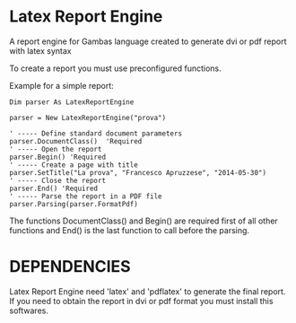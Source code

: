 Latex Report Engine
==========================

A report engine for Gambas language created to generate dvi or pdf report with latex syntax

To create a report you must use preconfigured functions.

Example for a simple report:

    Dim parser As LatexReportEngine
    
    parser = New LatexReportEngine("prova")

    ' ----- Define standard document parameters
    parser.DocumentClass()  'Required
    ' ----- Open the report
    parser.Begin() 'Required
    ' ----- Create a page with title
    parser.SetTitle("La prova", "Francesco Apruzzese", "2014-05-30")
    ' ----- Close the report
    parser.End() 'Required
    ' ----- Parse the report in a PDF file
    parser.Parsing(parser.FormatPdf)
    
The functions DocumentClass() and Begin() are required first of all other functions and End() is the last function to call before the parsing.

DEPENDENCIES
==========================

Latex Report Engine need 'latex' and 'pdflatex' to generate the final report. If you need to obtain the report in dvi or pdf format you must install this softwares.
